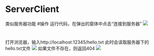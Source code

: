 # ServerClient
类似服务器功能
#操作
运行代码，在弹出的窗体中点击“连接到服务器”
![](https://github.com/HelloTR/ServerClient/blob/master/screenshot/1.jpg)
#
打开浏览器，输入http://localhost:12345/hello.txt
此时会读取服务器下的hello.txt文件
![](https://github.com/HelloTR/ServerClient/blob/master/screenshot/2.jpg)
如果文件不存在，则返回404
![](https://github.com/HelloTR/ServerClient/blob/master/screenshot/3.jpg)
